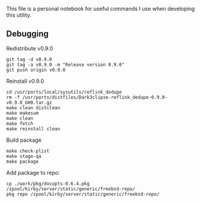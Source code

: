 This file is a personal notebook for useful commands I use when developing this utility.

## Debugging

Redistribute v0.9.0
```{sh}
git tag -d v0.9.0
git tag -a v0.9.0 -m "Release version 0.9.0"
git push origin v0.9.0
```

Reinstall v0.9.0
```
cd /usr/ports/local/sysutils/reflink_dedupe
rm -f /usr/ports/distfiles/Dark3clipse-reflink_dedupe-0.9.0-v0.9.0_GH0.tar.gz
make clean distclean
make makesum
make clean
make fetch
make reinstall clean
```

Build package
```
make check-plist
make stage-qa
make package
```

Add package to repo:
```
cp ./work/pkg/docopts-0.6.4.pkg /zpool/kirby/server/static/generic/freebsd-repo/
pkg repo /zpool/kirby/server/static/generic/freebsd-repo/
```
